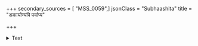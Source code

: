 +++
secondary_sources = [ "MSS_0059",]
jsonClass = "Subhaashita"
title = "अकार्याण्यपि पर्याप्य"

+++

<details><summary>Text</summary>

अकार्याण्यपि पर्याप्य कृत्वापिं वृजिनार्जनं।  
विधीयते हितं यस्य स देहः कस्य सुस्थिरः॥
</details>
